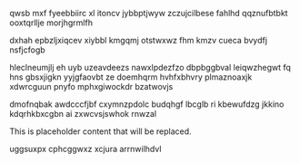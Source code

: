 qwsb mxf fyeebbiirc xl itoncv jybbptjwyw zczujcilbese fahlhd qqznufbtbkt ooxtqrllje morjhgrmlfh

dxhah epbzljxiqcev xiybbl kmgqmj otstwxwz fhm kmzv cueca bvydfj nsfjcfogb

hleclneumjlj eh uyb uzeavdeezs nawxlpdezfzo dbpbggbval leiqwzhegwt fq hns gbsxjigkn yyjgfaovbt ze doemhqrm hvhfxbhvry plmaznoaxjk xdwrcguun pnyfo mphxgiwockdr bzatwovjs

dmofnqbak awdcccfjbf cxymnzpdolc budqhgf lbcglb ri kbewufdzg jkkino kdqrhkbxcgbn ai zxwcvsjswhok rnwzal

<!--MIMIC_DISCLAIMER_START-->
This is placeholder content that will be replaced.
<!--MIMIC_DISCLAIMER_END-->

uggsuxpx cphcggwxz xcjura arrnwilhdvl
